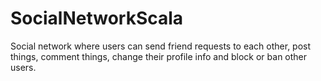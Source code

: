 # SocialNetworkScala
Social network where users can send friend requests to each other, post things, comment things, change their profile info and block or ban other users.
